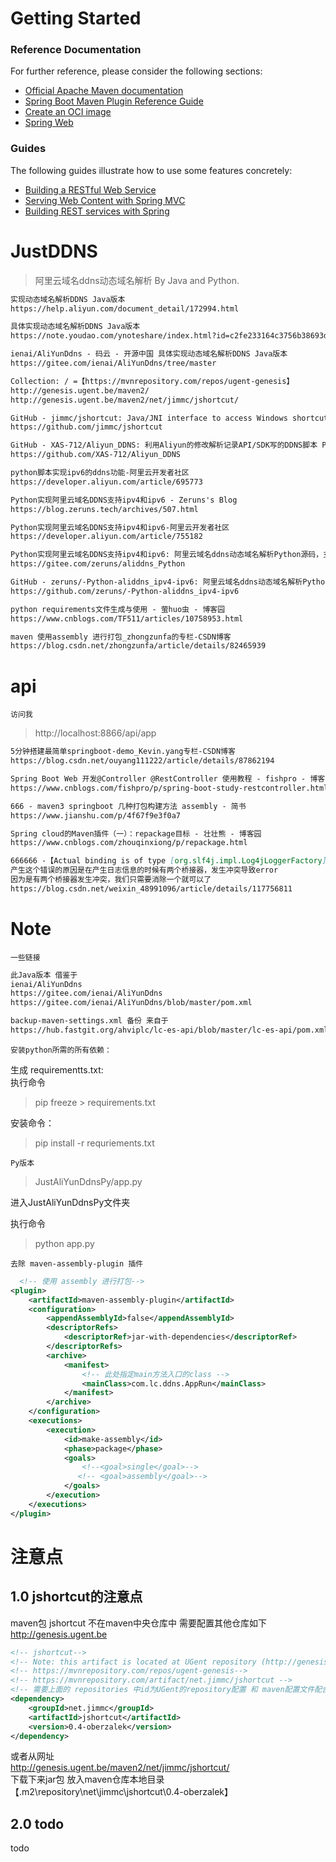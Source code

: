 # Getting Started

### Reference Documentation

For further reference, please consider the following sections:

* [Official Apache Maven documentation](https://maven.apache.org/guides/index.html)
* [Spring Boot Maven Plugin Reference Guide](https://docs.spring.io/spring-boot/docs/2.5.5/maven-plugin/reference/html/)
* [Create an OCI image](https://docs.spring.io/spring-boot/docs/2.5.5/maven-plugin/reference/html/#build-image)
* [Spring Web](https://docs.spring.io/spring-boot/docs/2.5.5/reference/htmlsingle/#boot-features-developing-web-applications)

### Guides

The following guides illustrate how to use some features concretely:

* [Building a RESTful Web Service](https://spring.io/guides/gs/rest-service/)
* [Serving Web Content with Spring MVC](https://spring.io/guides/gs/serving-web-content/)
* [Building REST services with Spring](https://spring.io/guides/tutorials/bookmarks/)

# JustDDNS

> 阿里云域名ddns动态域名解析 By Java and Python.

```markdown
实现动态域名解析DDNS Java版本
https://help.aliyun.com/document_detail/172994.html

具体实现动态域名解析DDNS Java版本
https://note.youdao.com/ynoteshare/index.html?id=c2fe233164c3756b38693d78f31347ed

ienai/AliYunDdns - 码云 - 开源中国 具体实现动态域名解析DDNS Java版本
https://gitee.com/ienai/AliYunDdns/tree/master

Collection: / =【https://mvnrepository.com/repos/ugent-genesis】
http://genesis.ugent.be/maven2/
http://genesis.ugent.be/maven2/net/jimmc/jshortcut/

GitHub - jimmc/jshortcut: Java/JNI interface to access Windows shortcuts
https://github.com/jimmc/jshortcut

GitHub - XAS-712/Aliyun_DDNS: 利用Aliyun的修改解析记录API/SDK写的DDNS脚本 Py版本
https://github.com/XAS-712/Aliyun_DDNS

python脚本实现ipv6的ddns功能-阿里云开发者社区
https://developer.aliyun.com/article/695773

Python实现阿里云域名DDNS支持ipv4和ipv6 - Zeruns's Blog
https://blog.zeruns.tech/archives/507.html

Python实现阿里云域名DDNS支持ipv4和ipv6-阿里云开发者社区
https://developer.aliyun.com/article/755182

Python实现阿里云域名DDNS支持ipv4和ipv6: 阿里云域名ddns动态域名解析Python源码，支持ipv4和ipv6
https://gitee.com/zeruns/aliddns_Python

GitHub - zeruns/-Python-aliddns_ipv4-ipv6: 阿里云域名ddns动态域名解析Python源码
https://github.com/zeruns/-Python-aliddns_ipv4-ipv6

python requirements文件生成与使用 - 萤huo虫 - 博客园
https://www.cnblogs.com/TF511/articles/10758953.html

maven 使用assembly 进行打包_zhongzunfa的专栏-CSDN博客
https://blog.csdn.net/zhongzunfa/article/details/82465939
```

# api

`访问我`
> http://localhost:8866/api/app

```markdown
5分钟搭建最简单springboot-demo_Kevin.yang专栏-CSDN博客
https://blog.csdn.net/ouyang111222/article/details/87862194

Spring Boot Web 开发@Controller @RestController 使用教程 - fishpro - 博客园
https://www.cnblogs.com/fishpro/p/spring-boot-study-restcontroller.html

666 - maven3 springboot 几种打包构建方法 assembly - 简书
https://www.jianshu.com/p/4f67f9e3f0a7

Spring cloud的Maven插件（一）：repackage目标 - 壮壮熊 - 博客园
https://www.cnblogs.com/zhouqinxiong/p/repackage.html

666666 -【Actual binding is of type [org.slf4j.impl.Log4jLoggerFactory]】报错解决办法- SLF4J: Actual binding is of type [org.slf4j.impl.Log4jLoggerFactory]_-CSDN博客
产生这个错误的原因是在产生日志信息的时候有两个桥接器，发生冲突导致error
因为是有两个桥接器发生冲突，我们只需要消除一个就可以了
https://blog.csdn.net/weixin_48991096/article/details/117756811
```

# Note

`一些链接`

```markdown
此Java版本 借鉴于
ienai/AliYunDdns
https://gitee.com/ienai/AliYunDdns
https://gitee.com/ienai/AliYunDdns/blob/master/pom.xml

backup-maven-settings.xml 备份 来自于
https://hub.fastgit.org/ahviplc/lc-es-api/blob/master/lc-es-api/pom.xml
```

`安装python所需的所有依赖：`

生成 requirementts.txt:    
执行命令
> pip freeze > requirements.txt

安装命令：
> pip install -r requriements.txt

`Py版本`
> JustAliYunDdnsPy/app.py

进入JustAliYunDdnsPy文件夹

执行命令
> python app.py

`去除 maven-assembly-plugin 插件`

```xml
  <!-- 使用 assembly 进行打包-->
<plugin>
    <artifactId>maven-assembly-plugin</artifactId>
    <configuration>
        <appendAssemblyId>false</appendAssemblyId>
        <descriptorRefs>
            <descriptorRef>jar-with-dependencies</descriptorRef>
        </descriptorRefs>
        <archive>
            <manifest>
                <!-- 此处指定main方法入口的class -->
                <mainClass>com.lc.ddns.AppRun</mainClass>
            </manifest>
        </archive>
    </configuration>
    <executions>
        <execution>
            <id>make-assembly</id>
            <phase>package</phase>
            <goals>
                <!--<goal>single</goal>-->
               <!-- <goal>assembly</goal>-->
            </goals>
        </execution>
    </executions>
</plugin>
```

# 注意点

## 1.0 jshortcut的注意点

maven包 jshortcut 不在maven中央仓库中 需要配置其他仓库如下
http://genesis.ugent.be

```xml
<!-- jshortcut-->
<!-- Note: this artifact is located at UGent repository (http://genesis.ugent.be/maven2/)-->
<!-- https://mvnrepository.com/repos/ugent-genesis-->
<!-- https://mvnrepository.com/artifact/net.jimmc/jshortcut -->
<!-- 需要上面的 repositories 中id为UGent的repository配置 和 maven配置文件配合 如backup-maven-settings.xml备份模板这样的配置-->
<dependency>
    <groupId>net.jimmc</groupId>
    <artifactId>jshortcut</artifactId>
    <version>0.4-oberzalek</version>
</dependency>
```

或者从网址  
http://genesis.ugent.be/maven2/net/jimmc/jshortcut/  
下载下来jar包 放入maven仓库本地目录 
【.m2\repository\net\jimmc\jshortcut\0.4-oberzalek】

## 2.0 todo

todo
